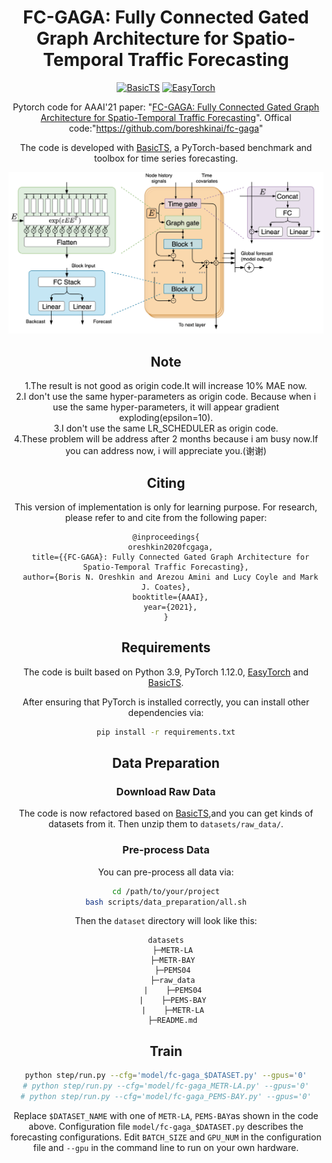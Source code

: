 # <div align="center"> FC-GAGA: Fully Connected Gated Graph Architecture for Spatio-Temporal Traffic Forecasting </div>

<div align="center">

[![BasicTS](https://img.shields.io/badge/Developing%20with-BasicTS-blue)](https://github.com/zezhishao/BasicTS)
[![EasyTorch](https://img.shields.io/badge/Developing%20with-EasyTorch-2077ff.svg)](https://github.com/cnstark/easytorch)

Pytorch code for AAAI'21 paper: "[FC-GAGA: Fully Connected Gated Graph Architecture for Spatio-Temporal Traffic Forecasting](https://arxiv.org/abs/2007.15531)".
Offical code:"https://github.com/boreshkinai/fc-gaga"

The code is developed with [BasicTS](https://github.com/zezhishao/BasicTS), a PyTorch-based benchmark and toolbox for time series forecasting.

![model](fig/model.png)

## Note
1.The result is not good as origin code.It will increase 10% MAE now.  
2.I don't use the same hyper-parameters as origin code. Because when i use the same hyper-parameters, it will appear gradient exploding(epsilon=10).   
3.I don't use the same LR_SCHEDULER as origin code.  
4.These problem will be address after 2 months because i am busy now.If
you can address now, i will appreciate you.(谢谢)  

## Citing

This version of implementation is only for learning purpose. For research, please refer to and cite from the following paper:

```
@inproceedings{
  oreshkin2020fcgaga,
  title={{FC-GAGA}: Fully Connected Gated Graph Architecture for Spatio-Temporal Traffic Forecasting},
  author={Boris N. Oreshkin and Arezou Amini and Lucy Coyle and Mark J. Coates},
  booktitle={AAAI},
  year={2021},
}
```

##  Requirements

The code is built based on Python 3.9, PyTorch 1.12.0,  [EasyTorch](https://github.com/cnstark/easytorch) and [BasicTS](https://github.com/zezhishao/BasicTS).

After ensuring that PyTorch is installed correctly, you can install other dependencies via:

```bash
pip install -r requirements.txt
```

##  Data Preparation

### **Download Raw Data**

The code is now refactored based on [BasicTS](https://github.com/zezhishao/BasicTS),and you can get kinds of datasets from it. Then  unzip them to `datasets/raw_data/`.

### **Pre-process Data**

You can pre-process all data via:

```bash
cd /path/to/your/project
bash scripts/data_preparation/all.sh
```

Then the `dataset` directory will look like this:

```text
datasets
   ├─METR-LA
   ├─METR-BAY
   ├─PEMS04
   ├─raw_data
   |    ├─PEMS04
   |    ├─PEMS-BAY
   |    ├─METR-LA
   ├─README.md
```

##  Train

```bash
python step/run.py --cfg='model/fc-gaga_$DATASET.py' --gpus='0'
# python step/run.py --cfg='model/fc-gaga_METR-LA.py' --gpus='0'
# python step/run.py --cfg='model/fc-gaga_PEMS-BAY.py' --gpus='0'
```

Replace `$DATASET_NAME` with one of `METR-LA`, `PEMS-BAY`as shown in the code above. 
Configuration file `model/fc-gaga_$DATASET.py` describes the forecasting configurations.
Edit `BATCH_SIZE` and `GPU_NUM` in the configuration file and `--gpu` in the command line to run on your own hardware.

